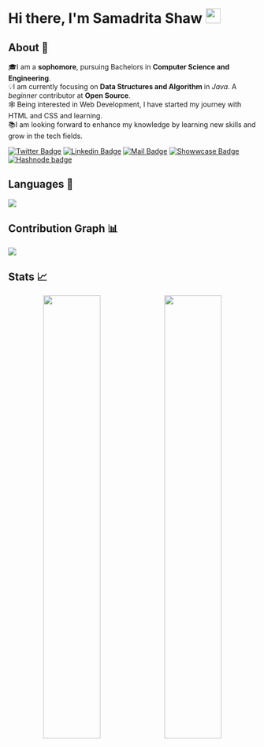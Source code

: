 # Hi there, I'm Samadrita Shaw <img src="https://raw.githubusercontent.com/aemmadi/aemmadi/master/wave.gif" width="30px" height="30px">
## About 👋
🎓I am a **sophomore**, pursuing Bachelors in **Computer Science and Engineering**. <br>
💡I am currently focusing on **Data Structures and Algorithm** in *Java*. A *beginner* contributor at **Open Source**. <br>
🕸️ Being interested in Web Development, I have started my journey with HTML and CSS and learning. <br>
📚I am looking forward to enhance my knowledge by learning new skills and grow in the tech fields.

[![Twitter Badge](https://img.shields.io/badge/Twitter-blue?style=flat&labelColor=1ca0f1&logo=twitter&logoColor=white&link=https://twitter.com/shawsamadrita)](https://twitter.com/shawsamadrita)
[![Linkedin Badge](https://img.shields.io/badge/LinkedIn-darkblue?style=flat&labelColor=0e76a8&logo=linkedin&logoColor=white&link=https://www.linkedin.com/in/samadrita-shaw-640865205/)](https://www.linkedin.com/in/samadrita-shaw-640865205/)
[![Mail Badge](https://img.shields.io/badge/Gmail-orange?style=flat&labelColor=c0392b&logo=gmail&logoColor=white&mailto=shawsamadrita@gmail.com)](mailto:shawsamadrita@gmail.com)
[![Showwcase Badge](https://img.shields.io/badge/Showwcase-black?style=flat&labelColor=000000&logo=showwcase&logoColor=white&link=https://www.showwcase.com/samadrita)](https://www.showwcase.com/samadrita)
[![Hashnode badge](https://img.shields.io/badge/Hashnode-violet?style=flat&labelColor=C55FFC&logo=blog&logoColor=white&link=https://samadritashaw.hashnode.dev/)](https://samadritashaw.hashnode.dev/)
<br/>

## Languages 📝
<img
     src="https://github-readme-stats.vercel.app/api/top-langs/?username=Samadrita-Shaw&layout=compact&theme=tokyonight"
     />
## Contribution Graph 📊
<img
     src="https://activity-graph.herokuapp.com/graph?username=Samadrita-Shaw&theme=chartreuse-dark"
     />
## Stats 📈
<p align="center">
<img width="48%" src="https://github-readme-stats.vercel.app/api?username=Samadrita-Shaw&show_icons=true&theme=tokyonight" />     
 <img width="48%" src="https://github-readme-streak-stats.herokuapp.com/?user=Samadrita-Shaw&show_icons=true&theme=tokyonight" />
     <p/>
